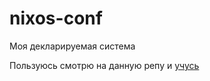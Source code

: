 # nixos-conf

Моя декларируемая система

Пользуюсь смотрю на данную репу и [учусь](https://github.com/ryan4yin/nix-config/tree/main)